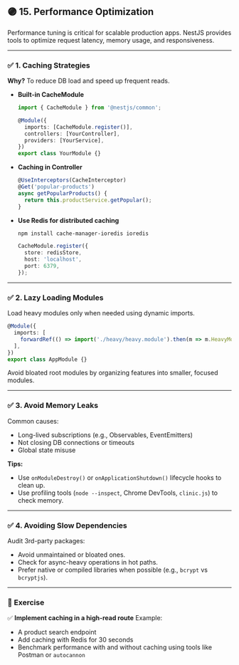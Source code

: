 

## 🟣 **15. Performance Optimization**

Performance tuning is critical for scalable production apps. NestJS provides tools to optimize request latency, memory usage, and responsiveness.

---

### ✅ 1. Caching Strategies

**Why?** To reduce DB load and speed up frequent reads.

* **Built-in CacheModule**

  ```ts
  import { CacheModule } from '@nestjs/common';

  @Module({
    imports: [CacheModule.register()],
    controllers: [YourController],
    providers: [YourService],
  })
  export class YourModule {}
  ```

* **Caching in Controller**

  ```ts
  @UseInterceptors(CacheInterceptor)
  @Get('popular-products')
  async getPopularProducts() {
    return this.productService.getPopular();
  }
  ```

* **Use Redis for distributed caching**

  ```bash
  npm install cache-manager-ioredis ioredis
  ```

  ```ts
  CacheModule.register({
    store: redisStore,
    host: 'localhost',
    port: 6379,
  });
  ```

---

### ✅ 2. Lazy Loading Modules

Load heavy modules only when needed using dynamic imports.

```ts
@Module({
  imports: [
    forwardRef(() => import('./heavy/heavy.module').then(m => m.HeavyModule)),
  ],
})
export class AppModule {}
```

Avoid bloated root modules by organizing features into smaller, focused modules.

---

### ✅ 3. Avoid Memory Leaks

Common causes:

* Long-lived subscriptions (e.g., Observables, EventEmitters)
* Not closing DB connections or timeouts
* Global state misuse

**Tips:**

* Use `onModuleDestroy()` or `onApplicationShutdown()` lifecycle hooks to clean up.
* Use profiling tools (`node --inspect`, Chrome DevTools, `clinic.js`) to check memory.

---

### ✅ 4. Avoiding Slow Dependencies

Audit 3rd-party packages:

* Avoid unmaintained or bloated ones.
* Check for async-heavy operations in hot paths.
* Prefer native or compiled libraries when possible (e.g., `bcrypt` vs `bcryptjs`).

---

### 🧪 Exercise

✅ **Implement caching in a high-read route**
Example:

* A product search endpoint
* Add caching with Redis for 30 seconds
* Benchmark performance with and without caching using tools like Postman or `autocannon`

